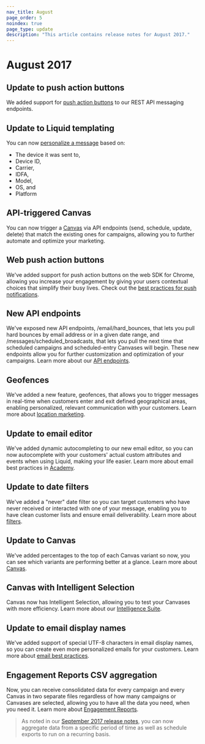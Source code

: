 ```yaml
---
nav_title: August
page_order: 5
noindex: true
page_type: update
description: "This article contains release notes for August 2017."
---
```


# August 2017

## Update to push action buttons

We added support for [push action buttons][70] to our REST API messaging endpoints.

## Update to Liquid templating

You can now [personalize a message][69] based on:
- The device it was sent to,
- Device ID,
- Carrier,
- IDFA,
- Model,
- OS, and
- Platform

## API-triggered Canvas

You can now trigger a [Canvas][68] via API endpoints (send, schedule, update, delete) that match the existing ones for campaigns, allowing you to further automate and optimize your marketing.

## Web push action buttons

We've added support for push action buttons on the web SDK for Chrome, allowing you increase your engagement by giving your users contextual choices that simplify their busy lives. Check out the [best practices for push notifications][66].

## New API endpoints

We've exposed new API endpoints, /email/hard_bounces, that lets you pull hard bounces by email address or in a given date range, and /messages/scheduled_broadcasts, that lets you pull the next time that scheduled campaigns and scheduled-entry Canvases will begin. These new endpoints allow you for further customization and optimization of your campaigns. Learn more about our [API endpoints][65].

## Geofences

We've added a new feature, geofences, that allows you to trigger messages in real-time when customers enter and exit defined geographical areas, enabling personalized, relevant communication with your customers. Learn more about [location marketing][64].

## Update to email editor

We've added dynamic autocompleting to our new email editor, so you can now autocomplete with your customers' actual custom attributes and events when using Liquid, making your life easier. Learn more about email best practices in [Academy][63].

## Update to date filters

We've added a "never" date filter so you can target customers who have never received or interacted with one of your message, enabling you to have clean customer lists and ensure email deliverability. Learn more about [filters][62].

## Update to Canvas

We've added percentages to the top of each Canvas variant so now, you can see which variants are performing better at a glance. Learn more about [Canvas][61].

## Canvas with Intelligent Selection

Canvas now has Intelligent Selection, allowing you to test your Canvases with more efficiency. Learn more about our [Intelligence Suite][60].

## Update to email display names

We've added support of special UTF-8 characters in email display names, so you can create even more personalized emails for your customers. Learn more about [email best practices][67].

## Engagement Reports CSV aggregation

Now, you can receive consolidated data for every campaign and every Canvas in two separate files regardless of how many campaigns or Canvases are selected, allowing you to have all the data you need, when you need it. Learn more about [Engagement Reports][59].

> As noted in our [September 2017 release notes]({{site.baseurl}}/help/release_notes/2017/september/), you can now aggregate data from a specific period of time as well as schedule exports to run on a recurring basis.


[59]: {{site.baseurl}}/user_guide/data_and_analytics/reporting/engagement_reports/
[60]: {{site.baseurl}}/user_guide/engagement_tools/canvas/create_a_canvas/create_a_canvas/
[61]: {{site.baseurl}}/user_guide/engagement_tools/canvas/create_a_canvas/create_a_canvas/
[62]: {{site.baseurl}}/user_guide/engagement_tools/segments/segmentation_filters/#segmentation-filters
[63]: {{site.baseurl}}/help/troubleshooting_guide/troubleshooting_guide/#email
[64]: {{site.baseurl}}/developer_guide/platform_integration_guides/android/advanced_use_cases/locations_and_geofences/
[65]: {{site.baseurl}}/developer_guide/rest_api/basics/#what-is-a-rest-api
[66]: {{site.baseurl}}/user_guide/message_building_by_channel/push/best_practices/
[67]: {{site.baseurl}}/help/troubleshooting_guide/troubleshooting_guide/#email
[68]: {{site.baseurl}}/user_guide/engagement_tools/canvas/create_a_canvas/create_a_canvas/
[69]: {{site.baseurl}}/user_guide/personalization_and_dynamic_content/personalized_messaging/#personalized-messaging
[70]: {{site.baseurl}}/user_guide/message_building_by_channel/push/push_action_buttons/#how-to-use-action-buttons
[98]:{{site.baseurl}}/user_guide/onboarding/platform_administrative_features/#authentication-rules

